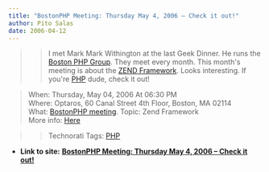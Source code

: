 ```yaml
---
title: "BostonPHP Meeting: Thursday May 4, 2006 – Check it out!"
author: Pito Salas
date: 2006-04-12
---
```



>>

>> I met Mark Mark Withington at the last Geek Dinner. He runs the [Boston PHP
Group](<http://www.bostonphp.org/component/option,com_extcalendar/Itemid,33/extmode,view/extid,15/>).
They meet every month. This month's meeting is about the [ZEND
Framework](<http://framework.zend.com/>). Looks interesting. If you're
[PHP](<http://www.php.net/>) dude, check it out!

>>

>>  
> When: Thursday, May 04, 2006 At 06:30 PM  
> Where: Optaros, 60 Canal Street 4th Floor, Boston, MA 02114  
> What: [BostonPHP
> meeting](<http://www.bostonphp.org/component/option,com_extcalendar/Itemid,33/extmode,view/extid,15/>).
> Topic: Zend Framework  
> More info:
> [Here](<http://www.bostonphp.org/component/option,com_extcalendar/Itemid,33/extmode,view/extid,15/>)  
>  
>
>>

>> Technorati Tags: [PHP](<http://www.technorati.com/tag/PHP>)


* **Link to site:** **[BostonPHP Meeting: Thursday May 4, 2006 – Check it out!](None)**
